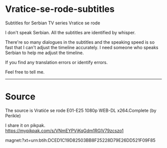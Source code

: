 # Vratice-se-rode-subtitles
Subtitles for Serbian TV series Vratice se rode

I don't speak Serbian. All the subtitles are identified by whisper.

There're so many dialogues in the subtitles and the speaking speed is so fast that I can't adjust the timeline accurately.
I need someone who speaks Serbian to help me adjust the timeline.

If you find any translation errors or identify errors.

Feel free to tell me.

---
# Source
The source is Vratiće se rode E01-E25 1080p WEB-DL x264.Complete (by Perikle)

I share it on pikpak.
https://mypikpak.com/s/VNmEYPVjKqGdm1RGlV79zcszo1

magnet:?xt=urn:btih:DCED1C19D82503BB8F25228D79E26DD521F09F85
